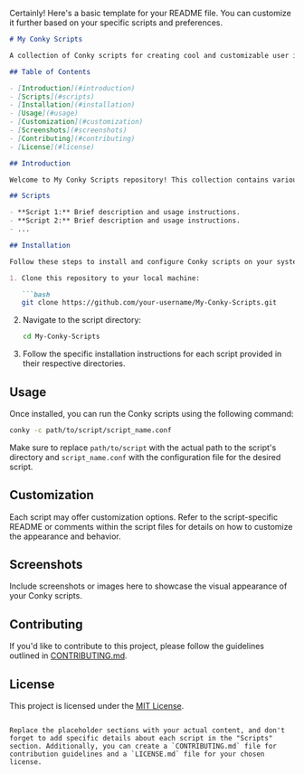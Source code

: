 Certainly! Here's a basic template for your README file. You can customize it further based on your specific scripts and preferences.

```markdown
# My Conky Scripts

A collection of Conky scripts for creating cool and customizable user interfaces on your desktop.

## Table of Contents

- [Introduction](#introduction)
- [Scripts](#scripts)
- [Installation](#installation)
- [Usage](#usage)
- [Customization](#customization)
- [Screenshots](#screenshots)
- [Contributing](#contributing)
- [License](#license)

## Introduction

Welcome to My Conky Scripts repository! This collection contains various Conky scripts that you can use to enhance the visual appeal of your desktop environment.

## Scripts

- **Script 1:** Brief description and usage instructions.
- **Script 2:** Brief description and usage instructions.
- ...

## Installation

Follow these steps to install and configure Conky scripts on your system:

1. Clone this repository to your local machine:

   ```bash
   git clone https://github.com/your-username/My-Conky-Scripts.git
   ```

2. Navigate to the script directory:

   ```bash
   cd My-Conky-Scripts
   ```

3. Follow the specific installation instructions for each script provided in their respective directories.

## Usage

Once installed, you can run the Conky scripts using the following command:

```bash
conky -c path/to/script/script_name.conf
```

Make sure to replace `path/to/script` with the actual path to the script's directory and `script_name.conf` with the configuration file for the desired script.

## Customization

Each script may offer customization options. Refer to the script-specific README or comments within the script files for details on how to customize the appearance and behavior.

## Screenshots

Include screenshots or images here to showcase the visual appearance of your Conky scripts.

## Contributing

If you'd like to contribute to this project, please follow the guidelines outlined in [CONTRIBUTING.md](CONTRIBUTING.md).

## License

This project is licensed under the [MIT License](LICENSE.md).
```

Replace the placeholder sections with your actual content, and don't forget to add specific details about each script in the "Scripts" section. Additionally, you can create a `CONTRIBUTING.md` file for contribution guidelines and a `LICENSE.md` file for your chosen license.
